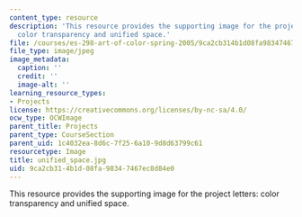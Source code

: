 ```yaml
---
content_type: resource
description: 'This resource provides the supporting image for the project letters:
  color transparency and unified space.'
file: /courses/es-298-art-of-color-spring-2005/9ca2cb314b1d08fa98347467ec8d84e0_unified_space.jpg
file_type: image/jpeg
image_metadata:
  caption: ''
  credit: ''
  image-alt: ''
learning_resource_types:
- Projects
license: https://creativecommons.org/licenses/by-nc-sa/4.0/
ocw_type: OCWImage
parent_title: Projects
parent_type: CourseSection
parent_uid: 1c4032ea-8d6c-7f25-6a10-9d8d63799c61
resourcetype: Image
title: unified_space.jpg
uid: 9ca2cb31-4b1d-08fa-9834-7467ec8d84e0
---
```

This resource provides the supporting image for the project letters: color transparency and unified space.